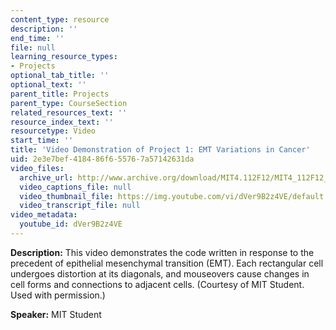 ```yaml
---
content_type: resource
description: ''
end_time: ''
file: null
learning_resource_types:
- Projects
optional_tab_title: ''
optional_text: ''
parent_title: Projects
parent_type: CourseSection
related_resources_text: ''
resource_index_text: ''
resourcetype: Video
start_time: ''
title: 'Video Demonstration of Project 1: EMT Variations in Cancer'
uid: 2e3e7bef-4184-86f6-5576-7a57142631da
video_files:
  archive_url: http://www.archive.org/download/MIT4.112F12/MIT4_112F12_Video_Ex1_300k.mp4
  video_captions_file: null
  video_thumbnail_file: https://img.youtube.com/vi/dVer9B2z4VE/default.jpg
  video_transcript_file: null
video_metadata:
  youtube_id: dVer9B2z4VE
---
```


**Description:** This video demonstrates the code written in response to the precedent of epithelial mesenchymal transition (EMT). Each rectangular cell undergoes distortion at its diagonals, and mouseovers cause changes in cell forms and connections to adjacent cells. (Courtesy of MIT Student. Used with permission.)

**Speaker:** MIT Student